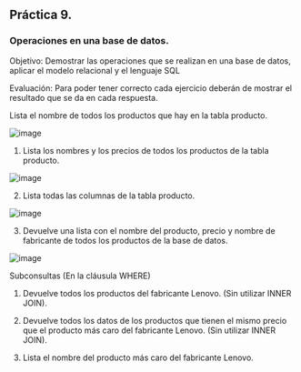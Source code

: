 ## Práctica 9.
### Operaciones en una base de datos.
Objetivo: Demostrar las operaciones que se realizan en una base de datos, aplicar el modelo relacional y el lenguaje SQL

Evaluación: Para poder tener correcto cada ejercicio deberán de mostrar el resultado que se da en cada respuesta.

Lista el nombre de todos los productos que hay en la tabla producto.

![image](https://user-images.githubusercontent.com/104698348/173258619-e794ac93-c33e-4b9f-ab62-4901204715c8.png)


1. Lista los nombres y los precios de todos los productos de la tabla producto.

![image](https://user-images.githubusercontent.com/104698348/173258738-7e4aec16-7b34-47d0-99d0-4ca30d33fa19.png)


2. Lista todas las columnas de la tabla producto.

![image](https://user-images.githubusercontent.com/104698348/173258804-5f64abec-3aa2-4174-86d6-539f511895a1.png)


3. Devuelve una lista con el nombre del producto, precio y nombre de fabricante de
todos los productos de la base de datos.

![image](https://user-images.githubusercontent.com/104698348/173258859-0a969189-7145-4191-91a7-a4a303681653.png)


Subconsultas (En la cláusula WHERE)
1. Devuelve todos los productos del fabricante Lenovo. (Sin utilizar INNER
JOIN).


2. Devuelve todos los datos de los productos que tienen el mismo precio que el
producto más caro del fabricante Lenovo. (Sin utilizar INNER JOIN).


3. Lista el nombre del producto más caro del fabricante Lenovo.
